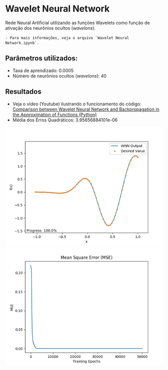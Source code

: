 # Wavelet Neural Network

Rede Neural Artificial utilizando as funções Wavelets como função de ativação dos neurônios ocultos (_wavelons_).

    - Para mais informações, veja o arquivo `Wavelet Neural Network.ipynb`.

## Parâmetros utilizados:

* Taxa de aprendizado: 0.0005
* Número de neurônios ocultos (_wavelons_): 40

## Resultados

- Veja o vídeo (Youtube) ilustrando o funcionamento do código: [Comparison between Wavelet Neural Network and Backpropagation in the Approximation of Functions (Python)](https://youtu.be/SPHUUF-rxak)
- Média dos Erros Quadráticos: 3.95656884101e-06

![resultado_wnn](imagens/resultado_wnn.png)
![mse_wnn](imagens/mse_wnn.png)
